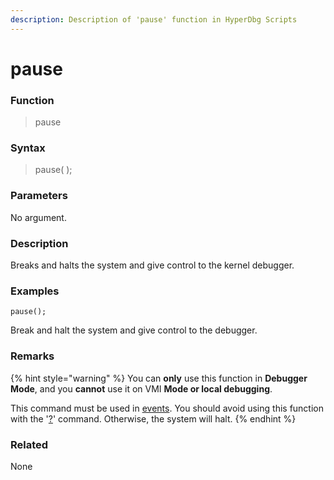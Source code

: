 ```yaml
---
description: Description of 'pause' function in HyperDbg Scripts
---
```


# pause

### Function

> pause

### Syntax

> pause\( \);

### Parameters

No argument.

### Description

Breaks and halts the system and give control to the kernel debugger.

### Examples

`pause();`

Break and halt the system and give control to the debugger.

### Remarks

{% hint style="warning" %}
You can **only** use this function in **Debugger Mode**, and you **cannot** use it on VMI **Mode or local debugging**.

This command must be used in [events](https://docs.hyperdbg.org/design/debugger-internals/events). You should avoid using this function with the '[?](https://docs.hyperdbg.org/commands/debugging-commands/eval)' command. Otherwise, the system will halt.
{% endhint %}

### Related

None

